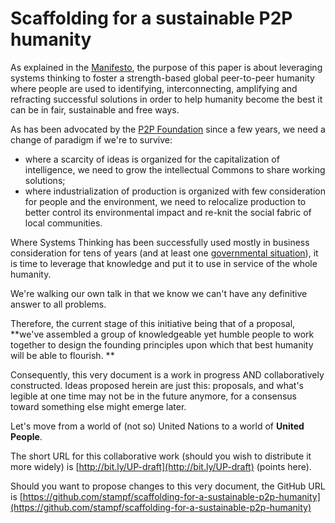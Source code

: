 # Scaffolding for a sustainable P2P humanity

As explained in the [Manifesto](manifesto.md), the purpose of this paper is about leveraging systems thinking to foster a strength-based global peer-to-peer humanity where people are used to identifying, interconnecting, amplifying and refracting successful solutions in order to help humanity become the best it can be in fair, sustainable and free ways.

As  has been advocated by the [P2P Foundation](http://www.p2pfoundation.net/) since a few years, we need a change of paradigm if we're to survive:

* where a scarcity of ideas is organized for the capitalization of intelligence, we need to grow the intellectual Commons to share working solutions;
* where industrialization of production is organized with few consideration for people and the environment, we need to relocalize production to better control its environmental impact and re-knit the social fabric of local communities.

Where Systems Thinking has been successfully used mostly in business consideration for tens of years \(and at least one [governmental situation](https://en.wikipedia.org/wiki/Project_Cybersyn)\), it is time to leverage that knowledge and put it to use in service of the whole humanity.

We're walking our own talk in that we know we can't have any definitive answer to all problems.

Therefore, the current stage of this initiative being that of a proposal, **we've assembled a group of knowledgeable yet humble people to work together to design the founding principles upon which that best humanity will be able to flourish. **

Consequently, this very document is a work in progress AND collaboratively constructed. Ideas proposed herein are just this: proposals, and what's legible at one time may not be in the future anymore, for a consensus toward something else might emerge later.

Let's move from a world of \(not so\) United Nations to a world of **United People**.

The short URL for this collaborative work \(should you wish to distribute it more widely\) is [http://bit.ly/UP-draft](http://bit.ly/UP-draft) \(points here\).

Should you want to propose changes to this very document, the GitHub URL is [https://github.com/stampf/scaffolding-for-a-sustainable-p2p-humanity](https://github.com/stampf/scaffolding-for-a-sustainable-p2p-humanity)

